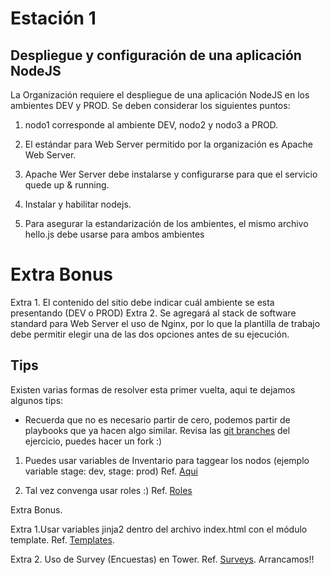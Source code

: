 # Estación 1
## Despliegue y configuración de una aplicación NodeJS

La Organización requiere el despliegue de una aplicación NodeJS en los ambientes DEV y PROD. Se deben considerar los siguientes puntos:

1. nodo1 corresponde al ambiente DEV, nodo2 y nodo3 a PROD.

2. El estándar para Web Server permitido por la organización es Apache Web Server.

3. Apache Wer Server debe instalarse y configurarse para que el servicio quede up & running.

4. Instalar y habilitar nodejs.

5. Para asegurar la estandarización de los ambientes, el mismo archivo hello.js debe usarse para ambos ambientes

# Extra Bonus 

Extra 1. El contenido del sitio debe indicar cuál ambiente se esta presentando (DEV o PROD)
Extra 2. Se agregará al stack de software standard para Web Server el uso de Nginx, por lo que la plantilla de trabajo debe permitir elegir una de las dos opciones antes de su ejecución.


## Tips

Existen varias formas de resolver esta primer vuelta, aqui te dejamos algunos tips:


- Recuerda que no es necesario partir de cero, podemos partir de playbooks que ya hacen algo similar. Revisa las [git branches](https://ansible.github.io/workshops/exercises/ansible_rhel/2.6-workflows/README.es.html) del ejercicio, puedes hacer un fork :)

1. Puedes usar variables de Inventario para taggear los nodos (ejemplo variable stage: dev, stage: prod)
Ref. [Aqui](https://ansible.github.io/workshops/exercises/ansible_rhel/2.7-wrap/README.es.html)

3. Tal vez convenga usar roles :) Ref. [Roles](https://ansible.github.io/workshops/exercises/ansible_rhel/1.7-role/README.es.html)

Extra Bonus. 

Extra 1.Usar variables jinja2 dentro del archivo index.html con el módulo template. Ref. [Templates](https://ansible.github.io/workshops/exercises/ansible_rhel/1.6-templates/README.es.html).


Extra 2. Uso de Survey (Encuestas) en Tower. Ref. [Surveys](https://ansible.github.io/workshops/exercises/ansible_rhel/2.4-surveys/README.es.html).
Arrancamos!!
